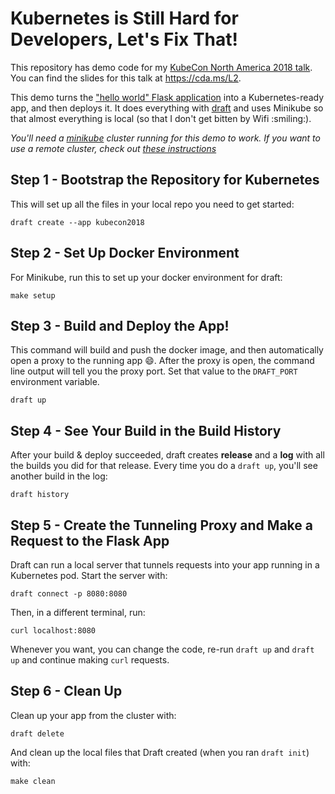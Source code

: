 # Kubernetes is Still Hard for Developers, Let's Fix That!

This repository has demo code for my [KubeCon North America 2018 talk](https://sched.co/GrTQ). You can find the slides for this talk at https://cda.ms/L2.

This demo turns the ["hello world" Flask application](http://flask.pocoo.org/) into a Kubernetes-ready app, and then deploys it. It does everything with [draft](https://draft.sh) and uses Minikube so that almost everything is local (so that I don't get bitten by Wifi :smiling:).

_You'll need a [minikube](https://kubernetes.io/docs/tasks/tools/install-minikube/) cluster running for this demo to work. If you want to use a remote cluster, check out [these instructions](https://github.com/Azure/draft/blob/master/docs/install-cloud.md)_

## Step 1 - Bootstrap the Repository for Kubernetes

This will set up all the files in your local repo you need to get started:

```console
draft create --app kubecon2018
```

## Step 2 - Set Up Docker Environment

For Minikube, run this to set up your docker environment for draft:

```console
make setup
```

## Step 3 - Build and Deploy the App!

This command will build and push the docker image, and then automatically open a proxy to the running app :smile:. After the proxy is open, the command line output will tell you the proxy port. Set that value to the `DRAFT_PORT` environment variable.

```console
draft up
```

## Step 4 - See Your Build in the Build History

After your build & deploy succeeded, draft creates **release** and a **log** with all the builds you did for that release. Every time you do a `draft up`, you'll see another build in the log:

```console
draft history
```

## Step 5 - Create the Tunneling Proxy and Make a Request to the Flask App

Draft can run a local server that tunnels requests into your app running in a Kubernetes pod. Start the server with:

```console
draft connect -p 8080:8080
```

Then, in a different terminal, run:

```console
curl localhost:8080
```

Whenever you want, you can change the code, re-run `draft up` and `draft up` and continue making `curl` requests.

## Step 6 - Clean Up

Clean up your app from the cluster with:

```console
draft delete
```

And clean up the local files that Draft created (when you ran `draft init`) with:

```console
make clean
```
